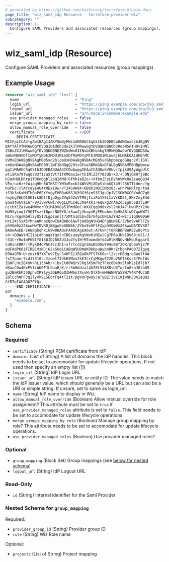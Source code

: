 ```yaml
---
# generated by https://github.com/hashicorp/terraform-plugin-docs
page_title: "wiz_saml_idp Resource - terraform-provider-wiz"
subcategory: ""
description: |-
  Configure SAML Providers and associated resources (group mappings).
---
```


# wiz_saml_idp (Resource)

Configure SAML Providers and associated resources (group mappings).

## Example Usage

```terraform
resource "wiz_saml_idp" "test" {
  name                         = "Ping"
  login_url                    = "https://ping.example.com/idp/SSO.saml2"
  logout_url                   = "https://ping.example.com/idp/SLO.saml2"
  issuer_url                   = "urn:mace:incommon:example.edu"
  use_provider_managed_roles   = false
  merge_groups_mapping_by_role = false
  allow_manual_role_override   = false
  certificate                  = <<EOT
-----BEGIN CERTIFICATE-----
MIIFpzCCA4+gAwIBAgIJAKY0mQyPWs1eMA0GCSqGSIb3DQEBCwUAMGoxCzAJBgNV
BAYTAlVTMRAwDgYDVQQIDAdOb3doZXJlMRwwGgYDVQQHDBNOb3RoaW5nIHRvIHNl
ZSBoZXJlMRwwGgYDVQQKDBNEZWZhdWx0IENvbXBhbnkgTHRkMQ0wCwYDVQQDDARw
aW5nMB4XDTIyMDYyNDE2MDU1M1oXDTMyMDYyMTE2MDU1M1owajELMAkGA1UEBhMC
VVMxEDAOBgNVBAgMB05vd2hlcmUxHDAaBgNVBAcME05vdGhpbmcgdG8gc2VlIGhl
cmUxHDAaBgNVBAoME0RlZmF1bHQgQ29tcGFueSBMdGQxDTALBgNVBAMMBHBpbmcw
ggIiMA0GCSqGSIb3DQEBAQUAA4ICDwAwggIKAoICAQDwkVOUv+IpjkU9AyWgpUlC
wtidRa79Twq6z93fIzuStVt7ITKM0aoIwrtkINlZ3Y78zQb+k3/43QNjO89fj9Bc
UJaXHBLbRrp1T06n0gbl2pQ2dMQ+GfhhIe82o/4XtbnZFzLDVhnVWxHeZsaqQ934
VFo/uz6zrfWjaqHhn66TK6ItYM3xRxxb24WVVMjXDpSiboGQl49t266TTidnn/fq
RuPBc/8lAYcaye4U4r0ExIOw/VT24S0W9X+OBzKJNOI5Moz8c/wPnPGHRlrp/toa
iS3k3sKxMHTbQaP6EYYvgyEHR0aK6SJU39Gf6jm91EJguJpJVCSOW0XC0Vo0O7gH
9mybgZ6hOtDKIrk8DlfDjpOypZVq542oVTMSjIsaFb1Y5LIaVrKD51j8KrZmyE3d
EGwatw6VsLerF9yi5wv6wi/oGgLLM5IeLJAa4sk1+eqGxg2nAaZd3EgW36BzlL9P
GjcbX1Zaiwe4MWxorR3iMADV8a5JPmd8oC+WXXCqq8ddxVsl2nkJ47jUwHPzY2Uu
Hd9XyLoqlY9GTFsz+I6pd/NU9YD/xSuw2jVhaynRjFEboAecZp9kA8fwD7qwKW71
NIru/KgoKbHl2yQ513LgpzunlT7xMtSId5bvdb7U4pIUH1GZYHZ+wiTi1qU600aH
HrLI4jSsA5YhnaARnpzQowIDAQABo1AwTjAdBgNVHQ4EFgQUN6E/ZVbo9vAPlFZy
phVOm9zZ4kwwHwYDVR0jBBgwFoAUN6E/ZVbo9vAPlFZyphVOm9zZ4kwwDAYDVR0T
BAUwAwEB/zANBgkqhkiG9w0BAQsFAAOCAgEA6wt/A7kxhjt6RRBBP8WRE2w8oPtx
sh+4DQWwtHIIiaLd0nuqXYgmlnIBQcuayKgVWvKiMZwlCg7M8aJHb1DV68jn21/J
5S3C+YHwImP6BlY8158ID280ZU3JoZfyIH+MToumdbfd4wMlKNNOvHbMoUtgq4rS
Cd6vnZ8RF/5MykD4CPhC4zc3hI+xfrtcd2gnSKwDbU5wY94uB0f2QK/qbGnVjz7P
eUFAdPKOiFIRBCVzNJj6JxSUq1CABqW5UDmAK9bDpuWybnRKrZrhg4PA0O7ZIgyq
D5WaGPD+U+zozrN7YXTu97Ey/S4HFEjJBZaOkPFSTKG6u+l2sjrD6dgrq3ae7t4W
fxI7pamr7cd1t316c/8zowl7JUkHZMvu2kE3CrCyMKgwZ22EuVSEfSKss5fPelWs
ZGNFLHcI8Xmk+RL13bAh/41bxEt80WQrVJRg3X5mFhzTFec6Ox9v5loh2sEd7jh7
dKouC0o4KxPVfiAK0FJL9aaB/K/rrSb6ddzal4hZ8t91AKRsUXTw/Iu8+nJ0tbU5
gu3BmRbPJ5DphvXRY1yy3GERGpQIHWSn7XxvH/OlXO+mHHWNNYa5SW7V4RY4UcSD
Z8lCchNPFJqIlyvk9LSEorFq4tT21t/pgVOFgw0yJaTyBZ/IvIimjwNHJBnIeBQ2
GfRTgIAGAQ8ZFfQ=
-----END CERTIFICATE-----
EOT
  domains = [
    "example.com",
  ]
}
```

<!-- schema generated by tfplugindocs -->
## Schema

### Required

- `certificate` (String) PEM certificate from IdP
- `domains` (List of String) A list of domains the IdP handles. This block needs to be set to accomodate for update lifecycle operations. If not used then specify an empty list ([])
- `login_url` (String) IdP Login URL
- `issuer_url` (String) IdP issuer URL or entity ID. The value needs to match the IdP Issuer value, which *should* generally be a URL but can also be a URI or simple string. If unsure, set to same as login_url.
- `name` (String) IdP name to display in Wiz.
- `allow_manual_role_override` (Boolean) Allow manual override for role assignment? This attribute must be set to `true` if `use_provider_managed_roles` attribute is set to `false`. This field needs to be set to accomodate for update lifecycle operations.
- `merge_groups_mapping_by_role` (Boolean) Manage group mapping by role? This attribute needs to be set to accomodate for update lifecycle operations.
- `use_provider_managed_roles` (Boolean) Use provider managed roles?

### Optional

- `group_mapping` (Block Set) Group mappings (see [below for nested schema](#nestedblock--group_mapping))
- `logout_url` (String) IdP Logout URL


### Read-Only

- `id` (String) Internal identifier for the Saml Provider

<a id="nestedblock--group_mapping"></a>
### Nested Schema for `group_mapping`

Required:

- `provider_group_id` (String) Provider group ID
- `role` (String) Wiz Role name

Optional:

- `projects` (List of String) Project mapping


